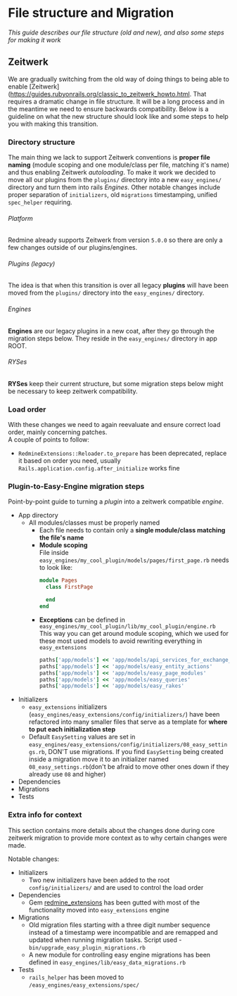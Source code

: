 # File structure and Migration

*This guide describes our file structure (old and new), and also some steps for making it work*

## Zeitwerk

We are gradually switching from the old way of doing things to being able to enable
[Zeitwerk](https://guides.rubyonrails.org/classic_to_zeitwerk_howto.html. That requires a dramatic change in file
structure.
It will be a long process and in the meantime we need to ensure backwards compatibility.
Below is a guideline on what the new structure should look like and some steps to help you with making this transition.

### Directory structure

The main thing we lack to support Zeitwerk conventions is **proper file naming** (module scoping and one module/class
per file, matching it's name) and thus enabling Zeitwerk _autoloading_. To make it work we decided to move all our
plugins from the `plugins/` directory into a new `easy_engines/` directory and turn them into rails _Engines_.
Other notable changes include proper separation of `initializers`, old `migrations` timestamping, unified `spec_helper`
requiring.

###### Platform

Redmine already supports Zeitwerk from version `5.0.0` so there are only a few changes outside of our plugins/engines.

###### Plugins (legacy)

The idea is that when this transition is over all legacy **plugins** will have been moved from the `plugins/` directory
into
the `easy_engines/` directory.

###### Engines

**Engines** are our legacy plugins in a new coat, after they go through the migration steps below. They reside in
the `easy_engines/` directory in app ROOT.

###### RYSes

**RYSes** keep their current structure, but some migration steps below might be necessary to keep zeitwerk
compatibility.

### Load order

With these changes we need to again reevaluate and ensure correct load order, mainly concerning patches.\
A couple of points to follow:

- `RedmineExtensions::Reloader.to_prepare` has been deprecated, replace it based on order you need,
  usually `Rails.application.config.after_initialize` works fine

### Plugin-to-Easy-Engine migration steps

Point-by-point guide to turning a _plugin_ into a zeitwerk compatible _engine_.

- App directory
    - All modules/classes must be properly named
        - Each file needs to contain only a **single module/class matching the file's name**
        - **Module scoping**\
          File inside `easy_engines/my_cool_plugin/models/pages/first_page.rb` needs to look like:
          ```ruby
          module Pages
            class FirstPage
          
            end
          end
          ```
        - **Exceptions** can be defined in `easy_engines/my_cool_plugin/lib/my_cool_plugin/engine.rb`\
          This way you can get around module scoping, which we used for these most used models to avoid rewriting
          everything in `easy_extensions`
          ```ruby
          paths['app/models'] << 'app/models/api_services_for_exchange_rates'
          paths['app/models'] << 'app/models/easy_entity_actions'
          paths['app/models'] << 'app/models/easy_page_modules'
          paths['app/models'] << 'app/models/easy_queries'
          paths['app/models'] << 'app/models/easy_rakes'
          ```
- Initializers
    - `easy_extensions` initializers (`easy_engines/easy_extensions/config/initializers/`) have been refactored into
      many smaller files that serve as a template for **where to put each initialization step**
    - Default `EasySetting` values are set in `easy_engines/easy_extensions/config/initializers/08_easy_settings.rb`,
      DON'T use migrations. If you find `EasySetting` being created inside a migration move it to an initializer named
      `08_easy_settings.rb`(don't be afraid to move other ones down if they already use `08` and higher)
- Dependencies
- Migrations
- Tests

### Extra info for context

This section contains more details about the changes done during core zeitwerk migration to provide more context as to
why certain changes were made.

Notable changes:

- Initializers
    - Two new initializers have been added to the root `config/initializers/` and are used to control the load order
- Dependencies
    - Gem [redmine_extensions](https://github.com/easyredmine/redmine_extensions) has been gutted with most of
      the functionality moved into `easy_extensions` engine
- Migrations
    - Old migration files starting with a three digit number sequence instead of a timestamp were incompatible
      and are remapped and updated when running migration tasks. Script used -`bin/upgrade_easy_plugin_migrations.rb`
    - A new module for controlling easy engine migrations has been defined in `easy_engines/lib/easy_data_migrations.rb`
- Tests
    - `rails_helper` has been moved to `/easy_engines/easy_extensions/spec/`
